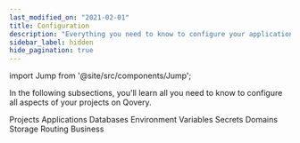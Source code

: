 ```yaml
---
last_modified_on: "2021-02-01"
title: Configuration
description: "Everything you need to know to configure your applications on Qovery"
sidebar_label: hidden
hide_pagination: true
---
```


import Jump from '@site/src/components/Jump';

In the following subsections, you'll learn all you need to know to configure all aspects of your projects on Qovery.

<Jump to="/docs/using-qovery/configuration/projects/">Projects</Jump>
<Jump to="/docs/using-qovery/configuration/applications/">Applications</Jump>
<Jump to="/docs/using-qovery/configuration/databases/">Databases</Jump>
<Jump to="/docs/using-qovery/configuration/environment-variables/">Environment Variables</Jump>
<Jump to="/docs/using-qovery/configuration/secrets/">Secrets</Jump>
<Jump to="/docs/using-qovery/configuration/domains/">Domains</Jump>
<Jump to="/docs/using-qovery/configuration/storage/">Storage</Jump>
<Jump to="/docs/using-qovery/configuration/routing/">Routing</Jump>
<Jump to="/docs/using-qovery/configuration/business/">Business</Jump>




